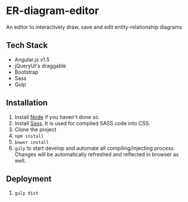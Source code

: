 # ER-diagram-editor
An editor to interactively draw, save and edit entity-relationship diagrams

## Tech Stack
* Angular.js v1.5
* jQueryUI's draggable
* Bootstrap
* Sass
* Gulp

## Installation
1. Install [Node](https://nodejs.org/en/download/) if you haven't done so.
1. Install [Sass](http://sass-lang.com/install). It is used for compiled SASS code into CSS.
2. Clone the project
3. `npm install`
4. `bower install`
5. `gulp` to start develop and automate all compiling/injecting process. Changes will be automatically refreshed and reflected in browser as well.

## Deployment
1. `gulp dist`
